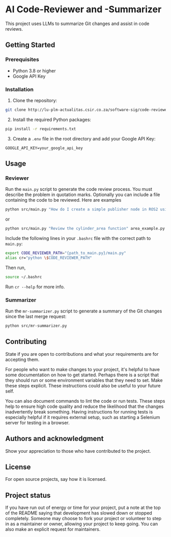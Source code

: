 # AI Code-Reviewer and -Summarizer

This project uses LLMs to summarize Git changes and assist in code reviews.

## Getting Started

### Prerequisites

- Python 3.8 or higher
- Google API Key

### Installation

1. Clone the repository:

```sh
git clone http://lu-plm-actualitas.csir.co.za/software-sig/code-reviewer.git
```

2. Install the required Python packages:

```sh
pip install -r requirements.txt
```

3. Create a `.env` file in the root directory and add your Google API Key:

```env
GOOGLE_API_KEY=your_google_api_key
```

## Usage

### Reviewer

Run the `main.py` script to generate the code review process. You must describe the problem in quotation marks. Optionally you can include a file containing the code to be reviewed. Here are examples

```sh
python src/main.py "How do I create a simple publisher node in ROS2 using Python?"
```

or

```sh
python src/main.py "Review the cylinder_area function" area_example.py
```

Include the following lines in your `.bashrc` file with the correct path to `main.py`:

```sh
export CODE_REVIEWER_PATH="{path_to_main.py}/main.py"
alias cr="python \$CODE_REVIEWER_PATH"
```

Then run,

```sh
source ~/.bashrc
```

Run `cr --help` for more info.

### Summarizer

Run the `mr-summarizer.py` script to generate a summary of the Git changes since the last merge request:

```sh
python src/mr-summarizer.py
```

## Contributing

State if you are open to contributions and what your requirements are for accepting them.

For people who want to make changes to your project, it's helpful to have some documentation on how to get started. Perhaps there is a script that they should run or some environment variables that they need to set. Make these steps explicit. These instructions could also be useful to your future self.

You can also document commands to lint the code or run tests. These steps help to ensure high code quality and reduce the likelihood that the changes inadvertently break something. Having instructions for running tests is especially helpful if it requires external setup, such as starting a Selenium server for testing in a browser.

## Authors and acknowledgment

Show your appreciation to those who have contributed to the project.

## License

For open source projects, say how it is licensed.

## Project status

If you have run out of energy or time for your project, put a note at the top of the README saying that development has slowed down or stopped completely. Someone may choose to fork your project or volunteer to step in as a maintainer or owner, allowing your project to keep going. You can also make an explicit request for maintainers.

```

```

